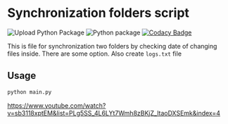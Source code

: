# Synchronization folders script

![Upload Python Package](https://github.com/mezgoodle/sync-folders/workflows/Upload%20Python%20Package/badge.svg)
![Python package](https://github.com/mezgoodle/sync-folders/workflows/Python%20package/badge.svg)
[![Codacy Badge](https://app.codacy.com/project/badge/Grade/fd161c5c72334c50a06ccfb8d50027ae)](https://www.codacy.com/manual/mezgoodle/sync-folders?utm_source=github.com&amp;utm_medium=referral&amp;utm_content=mezgoodle/sync-folders&amp;utm_campaign=Badge_Grade)

This is file for synchronization two folders by checking date of changing files inside. There are some option. Also create `logs.txt` file

## Usage
```bash
python main.py
```

https://www.youtube.com/watch?v=sb3118xptEM&list=PLg5SS_4L6LYt7Wmh8zBKjZ_ltaoDXSEmk&index=4
